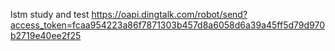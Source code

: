 lstm study and test
https://oapi.dingtalk.com/robot/send?access_token=fcaa954223a86f7871303b457d8a6058d6a39a45ff5d79d970b2719e40ee2f25
